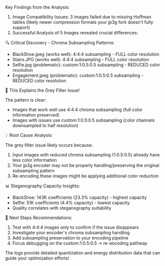Key Findings from the Analysis:

1. Image Compatibility Issues: 3 images failed due to missing Huffman tables (likely newer
   compression formats your jp3g fork doesn't fully support)
2. Successful Analysis of 5 Images revealed crucial differences:

🔍 Critical Discovery - Chroma Subsampling Patterns:

- BlackShoe.jpeg (works well): 4:4:4 subsampling - FULL color resolution
- Stairs.JPG (works well): 4:4:4 subsampling - FULL color resolution
- Selfie.jpg (problematic): custom:1:0.5:0.5 subsampling - REDUCED color resolution
- Engagement.jpeg (problematic): custom:1:0.5:0.5 subsampling - REDUCED color resolution

🎨 This Explains the Grey Filter Issue!

The pattern is clear:

- Images that work well use 4:4:4 chroma subsampling (full color information preserved)
- Images with issues use custom:1:0.5:0.5 subsampling (color channels downsampled to half
  resolution)

💡 Root Cause Analysis:

The grey filter issue likely occurs because:

1. Input images with reduced chroma subsampling (1:0.5:0.5) already have less color information
2. Your jp3g encoder may not be properly handling/preserving the original subsampling pattern
3. Re-encoding these images might be applying additional color reduction

📊 Steganography Capacity Insights:

- BlackShoe: 143K coefficients (23.3% capacity) - highest capacity
- Selfie: 51K coefficients (4.4% capacity) - lowest capacity
- Quality correlates with steganography suitability

🎯 Next Steps Recommendations:

1. Test with 4:4:4 images only to confirm if the issue disappears
2. Investigate your encoder's chroma subsampling handling
3. Add subsampling preservation to your encoding pipeline
4. Focus debugging on the custom:1:0.5:0.5 → re-encoding pathway

The logs provide detailed quantization and energy distribution data that can guide your
optimization efforts!
